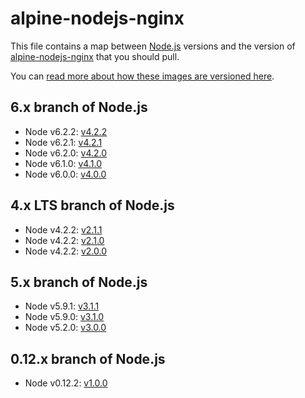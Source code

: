 # alpine-nodejs-nginx

This file contains a map between [Node.js][nodejs] versions and the version of [alpine-nodejs-nginx][alpinenodejsnginx] that you should pull.

You can [read more about how these images are versioned here](https://github.com/smebberson/docker-alpine#versioning).

## 6.x branch of Node.js

- Node v6.2.2: [v4.2.2](VERSIONS.md#v422)
- Node v6.2.1: [v4.2.1](VERSIONS.md#v421)
- Node v6.2.0: [v4.2.0](VERSIONS.md#v420)
- Node v6.1.0: [v4.1.0](VERSIONS.md#v410)
- Node v6.0.0: [v4.0.0](VERSIONS.md#v400)

## 4.x LTS branch of Node.js

- Node v4.2.2: [v2.1.1](VERSIONS.md#v211)
- Node v4.2.2: [v2.1.0](VERSIONS.md#v210)
- Node v4.2.2: [v2.0.0](VERSIONS.md#v200)

## 5.x branch of Node.js

- Node v5.9.1: [v3.1.1](VERSIONS.md#v311)
- Node v5.9.0: [v3.1.0](VERSIONS.md#v310)
- Node v5.2.0: [v3.0.0](VERSIONS.md#v300)

## 0.12.x branch of Node.js

- Node v0.12.2: [v1.0.0](VERSIONS.md#v100)

[nodejs]: https://nodejs.org/en/
[alpinenodejsnginx]: https://github.com/smebberson/docker-alpine/tree/master/alpine-nodejs-nginx
